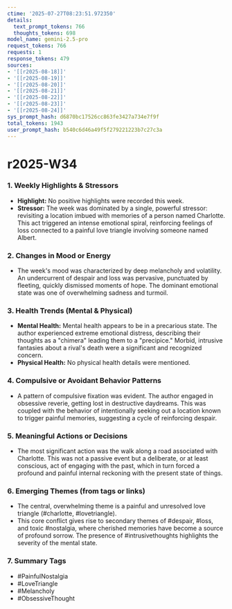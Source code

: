 ```yaml
---
ctime: '2025-07-27T08:23:51.972350'
details:
  text_prompt_tokens: 766
  thoughts_tokens: 698
model_name: gemini-2.5-pro
request_tokens: 766
requests: 1
response_tokens: 479
sources:
- '[[r2025-08-18]]'
- '[[r2025-08-19]]'
- '[[r2025-08-20]]'
- '[[r2025-08-21]]'
- '[[r2025-08-22]]'
- '[[r2025-08-23]]'
- '[[r2025-08-24]]'
sys_prompt_hash: d6870bc17526cc863fe3427a734e7f9f
total_tokens: 1943
user_prompt_hash: b540c6d46a49f5f279221223b7c27c3a
---
```

# r2025-W34

### 1. Weekly Highlights & Stressors
*   **Highlight:** No positive highlights were recorded this week.
*   **Stressor:** The week was dominated by a single, powerful stressor: revisiting a location imbued with memories of a person named Charlotte. This act triggered an intense emotional spiral, reinforcing feelings of loss connected to a painful love triangle involving someone named Albert.

### 2. Changes in Mood or Energy
*   The week's mood was characterized by deep melancholy and volatility. An undercurrent of despair and loss was pervasive, punctuated by fleeting, quickly dismissed moments of hope. The dominant emotional state was one of overwhelming sadness and turmoil.

### 3. Health Trends (Mental & Physical)
*   **Mental Health:** Mental health appears to be in a precarious state. The author experienced extreme emotional distress, describing their thoughts as a "chimera" leading them to a "precipice." Morbid, intrusive fantasies about a rival's death were a significant and recognized concern.
*   **Physical Health:** No physical health details were mentioned.

### 4. Compulsive or Avoidant Behavior Patterns
*   A pattern of compulsive fixation was evident. The author engaged in obsessive reverie, getting lost in destructive daydreams. This was coupled with the behavior of intentionally seeking out a location known to trigger painful memories, suggesting a cycle of reinforcing despair.

### 5. Meaningful Actions or Decisions
*   The most significant action was the walk along a road associated with Charlotte. This was not a passive event but a deliberate, or at least conscious, act of engaging with the past, which in turn forced a profound and painful internal reckoning with the present state of things.

### 6. Emerging Themes (from tags or links)
*   The central, overwhelming theme is a painful and unresolved love triangle (#charlotte, #lovetriangle).
*   This core conflict gives rise to secondary themes of #despair, #loss, and toxic #nostalgia, where cherished memories have become a source of profound sorrow. The presence of #intrusivethoughts highlights the severity of the mental state.

### 7. Summary Tags
*   #PainfulNostalgia
*   #LoveTriangle
*   #Melancholy
*   #ObsessiveThought